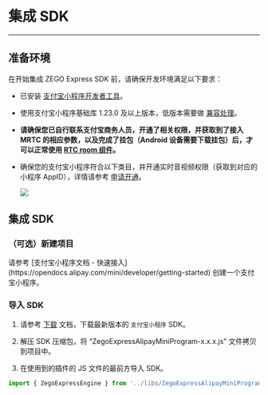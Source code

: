 # 集成 SDK

---

## 准备环境

在开始集成 ZEGO Express SDK 前，请确保开发环境满足以下要求：

* 已安装 [支付宝小程序开发者工具](https://opendocs.alipay.com/mini/ide/download)。
* 使用支付宝小程序基础库 1.23.0 及以上版本，低版本需要做 [兼容处理](https://opendocs.alipay.com/mini/framework/compatibility)。
* **请确保您已自行联系支付宝商务人员，开通了相关权限，并获取到了接入 MRTC 的相应参数，以及完成了挂包（Android 设备需要下载挂包）后，才可以正常使用 [RTC room 组件](https://opendocs.alipay.com/pre-open/08757t?pathHash=d1fc6c9f)。**
* 确保您的支付宝小程序符合以下类目，并开通实时音视频权限（获取到对应的小程序 AppID），详情请参考 [申请开通](https://opendocs.alipay.com/pre-open/08757t?pathHash=d1fc6c9f)。

    <Frame width="512" height="auto" caption=""><img src="https://doc-media.zego.im/sdk-doc/Pics/Express/wx_program/AliPay_miniprogram_item.png" /></Frame>


## 集成 SDK

### （可选）新建项目

<Accordion title="此步骤以如何创建新项目为例，如果是集成到已有项目，可忽略此步。" defaultOpen="true">
请参考 [支付宝小程序文档 - 快速接入](https://opendocs.alipay.com/mini/developer/getting-started) 创建一个支付宝小程序。
</Accordion>



### 导入 SDK

1. 请参考 [下载](/real-time-video-miniprogram/client-sdk/download-sdk) 文档，下载最新版本的 `支付宝小程序` SDK。

2. 解压 SDK 压缩包，将 “ZegoExpressAlipayMiniProgram-x.x.x.js” 文件拷贝到项目中。

3. 在使用到的插件的 JS 文件的最前方导入 SDK。

```javascript
import { ZegoExpressEngine } from '../libs/ZegoExpressAlipayMiniProgram-x.x.x';
```
